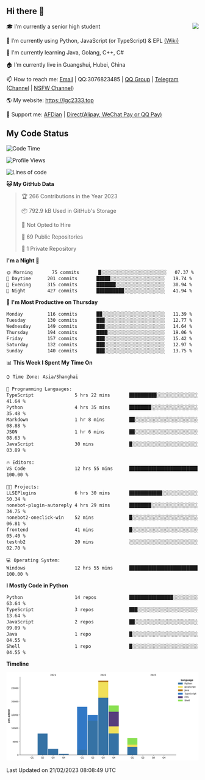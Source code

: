 ## Hi there 👋

<div width="50%">
<img align="right" src="https://readme.lgc2333.top/api?username=lgc2333&show_icons=true" />
</div>

🎓 I’m currently a senior high student

📝 I’m currently using Python, JavaScript (or TypeScript) & EPL [(Wiki)](https://en.wikipedia.org/wiki/Easy_Programming_Language)

📒 I'm currently learning Java, Golang, C++, C#

🏠 I’m currently live in Guangshui, Hubei, China

📫 How to reach me: [Email](mailto:lgc2333@126.com) | QQ:3076823485 | [QQ Group](https://jq.qq.com/?_wv=1027&k=ktwOHdU2) | [Telegram](https://t.me/@lgc2333) ([Channel](https://t.me/stu2333_pd) | [NSFW Channel](https://t.me/stu_collection))

🌎 My website: <https://lgc2333.top>

🤝 Support me: [AFDian](https://afdian.net/@lgc2333) | [Direct(Alipay, WeChat Pay or QQ Pay)](https://s2.loli.net/2022/02/03/MLqe53BjWOAhpcF.png)

## My Code Status

<!--START_SECTION:waka-->
![Code Time](http://img.shields.io/badge/Code%20Time-1%2C056%20hrs%2054%20mins-blue)

![Profile Views](http://img.shields.io/badge/Profile%20Views-8-blue)

![Lines of code](https://img.shields.io/badge/From%20Hello%20World%20I%27ve%20Written-93%20Thousand%20lines%20of%20code-blue)

**🐱 My GitHub Data** 

> 🏆 266 Contributions in the Year 2023
 > 
> 📦 792.9 kB Used in GitHub's Storage 
 > 
> 🚫 Not Opted to Hire
 > 
> 📜 69 Public Repositories 
 > 
> 🔑 1 Private Repository 
 > 
**I'm a Night 🦉** 

```text
🌞 Morning       75 commits       █░░░░░░░░░░░░░░░░░░░░░░░░   07.37 % 
🌆 Daytime      201 commits       █████░░░░░░░░░░░░░░░░░░░░   19.74 % 
🌃 Evening      315 commits       ███████░░░░░░░░░░░░░░░░░░   30.94 % 
🌙 Night        427 commits       ██████████░░░░░░░░░░░░░░░   41.94 % 

```
📅 **I'm Most Productive on Thursday** 

```text
Monday         116 commits       ██░░░░░░░░░░░░░░░░░░░░░░░   11.39 % 
Tuesday        130 commits       ███░░░░░░░░░░░░░░░░░░░░░░   12.77 % 
Wednesday      149 commits       ███░░░░░░░░░░░░░░░░░░░░░░   14.64 % 
Thursday       194 commits       ████░░░░░░░░░░░░░░░░░░░░░   19.06 % 
Friday         157 commits       ███░░░░░░░░░░░░░░░░░░░░░░   15.42 % 
Saturday       132 commits       ███░░░░░░░░░░░░░░░░░░░░░░   12.97 % 
Sunday         140 commits       ███░░░░░░░░░░░░░░░░░░░░░░   13.75 % 

```


📊 **This Week I Spent My Time On** 

```text
⌚︎ Time Zone: Asia/Shanghai

💬 Programming Languages: 
TypeScript               5 hrs 22 mins       ██████████░░░░░░░░░░░░░░░   41.64 % 
Python                   4 hrs 35 mins       ████████░░░░░░░░░░░░░░░░░   35.48 % 
Markdown                 1 hr 8 mins         ██░░░░░░░░░░░░░░░░░░░░░░░   08.88 % 
JSON                     1 hr 6 mins         ██░░░░░░░░░░░░░░░░░░░░░░░   08.63 % 
JavaScript               30 mins             █░░░░░░░░░░░░░░░░░░░░░░░░   03.89 % 

🔥 Editors: 
VS Code                  12 hrs 55 mins      █████████████████████████   100.00 % 

🐱‍💻 Projects: 
LLSEPlugins              6 hrs 30 mins       ████████████░░░░░░░░░░░░░   50.34 % 
nonebot-plugin-autoreply 4 hrs 29 mins       ████████░░░░░░░░░░░░░░░░░   34.75 % 
nonebot2-oneclick-win    52 mins             █░░░░░░░░░░░░░░░░░░░░░░░░   06.81 % 
frontend                 41 mins             █░░░░░░░░░░░░░░░░░░░░░░░░   05.40 % 
testnb2                  20 mins             ░░░░░░░░░░░░░░░░░░░░░░░░░   02.70 % 

💻 Operating System: 
Windows                  12 hrs 55 mins      █████████████████████████   100.00 % 

```

**I Mostly Code in Python** 

```text
Python                   14 repos            ████████████████░░░░░░░░░   63.64 % 
TypeScript               3 repos             ███░░░░░░░░░░░░░░░░░░░░░░   13.64 % 
JavaScript               2 repos             ██░░░░░░░░░░░░░░░░░░░░░░░   09.09 % 
Java                     1 repo              █░░░░░░░░░░░░░░░░░░░░░░░░   04.55 % 
Shell                    1 repo              █░░░░░░░░░░░░░░░░░░░░░░░░   04.55 % 

```


**Timeline**

![Chart not found](https://raw.githubusercontent.com/lgc2333/lgc2333/main/charts/bar_graph.png) 


 Last Updated on 21/02/2023 08:08:49 UTC
<!--END_SECTION:waka-->
